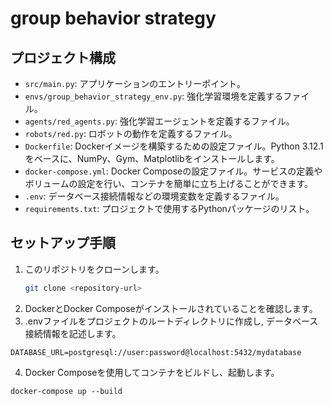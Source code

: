 # group behavior strategy

## プロジェクト構成

- `src/main.py`: アプリケーションのエントリーポイント。
- `envs/group_behavior_strategy_env.py`: 強化学習環境を定義するファイル。
- `agents/red_agents.py`: 強化学習エージェントを定義するファイル。
- `robots/red.py`: ロボットの動作を定義するファイル。
- `Dockerfile`: Dockerイメージを構築するための設定ファイル。Python 3.12.1をベースに、NumPy、Gym、Matplotlibをインストールします。
- `docker-compose.yml`: Docker Composeの設定ファイル。サービスの定義やボリュームの設定を行い、コンテナを簡単に立ち上げることができます。
- `.env`: データベース接続情報などの環境変数を定義するファイル。
- `requirements.txt`: プロジェクトで使用するPythonパッケージのリスト。

## セットアップ手順

1. このリポジトリをクローンします。
   ```sh
   git clone <repository-url>
2. DockerとDocker Composeがインストールされていることを確認します。
3. .envファイルをプロジェクトのルートディレクトリに作成し, データベース接続情報を記述します。
```
DATABASE_URL=postgresql://user:password@localhost:5432/mydatabase
```
4. Docker Composeを使用してコンテナをビルドし、起動します。
```
docker-compose up --build
```